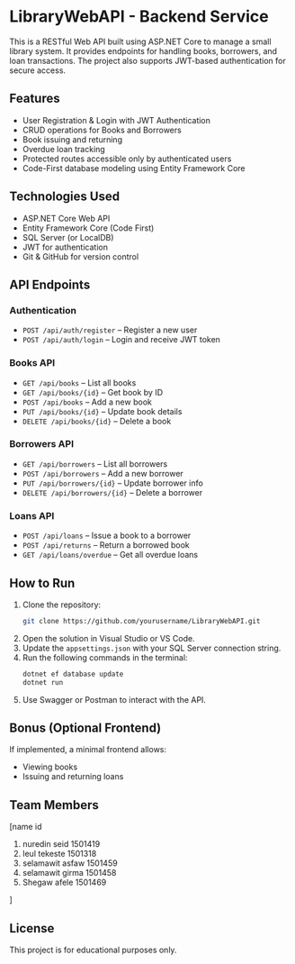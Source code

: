 
# LibraryWebAPI - Backend Service

This is a RESTful Web API built using ASP.NET Core to manage a small library system. It provides endpoints for handling books, borrowers, and loan transactions. The project also supports JWT-based authentication for secure access.

## Features

- User Registration & Login with JWT Authentication
- CRUD operations for Books and Borrowers
- Book issuing and returning
- Overdue loan tracking
- Protected routes accessible only by authenticated users
- Code-First database modeling using Entity Framework Core

## Technologies Used

- ASP.NET Core Web API
- Entity Framework Core (Code First)
- SQL Server (or LocalDB)
- JWT for authentication
- Git & GitHub for version control

## API Endpoints

### Authentication

- `POST /api/auth/register` – Register a new user
- `POST /api/auth/login` – Login and receive JWT token

### Books API

- `GET /api/books` – List all books
- `GET /api/books/{id}` – Get book by ID
- `POST /api/books` – Add a new book
- `PUT /api/books/{id}` – Update book details
- `DELETE /api/books/{id}` – Delete a book

### Borrowers API

- `GET /api/borrowers` – List all borrowers
- `POST /api/borrowers` – Add a new borrower
- `PUT /api/borrowers/{id}` – Update borrower info
- `DELETE /api/borrowers/{id}` – Delete a borrower

### Loans API

- `POST /api/loans` – Issue a book to a borrower
- `POST /api/returns` – Return a borrowed book
- `GET /api/loans/overdue` – Get all overdue loans

## How to Run

1. Clone the repository:
   ```bash
   git clone https://github.com/yourusername/LibraryWebAPI.git
   ```
2. Open the solution in Visual Studio or VS Code.
3. Update the `appsettings.json` with your SQL Server connection string.
4. Run the following commands in the terminal:
   ```bash
   dotnet ef database update
   dotnet run
   ```
5. Use Swagger or Postman to interact with the API.

## Bonus (Optional Frontend)

If implemented, a minimal frontend allows:
- Viewing books
- Issuing and returning loans

## Team Members

[name             id
1. nuredin seid   1501419
2. leul tekeste   1501318
3. selamawit asfaw 1501459
4. selamawit girma 1501458
5. Shegaw afele 1501469

]

## License

This project is for educational purposes only.
